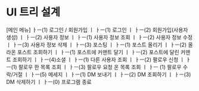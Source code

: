 # UI 트리 설계
[메인 메뉴]
ㅏㅡ(1) 로그인 / 회원가입
ㅣ  ㅏㅡ(1) 로그인
ㅣ  ㅏㅡ(2) 회원가입(사용자 생성)
ㅣ
ㅏㅡ(2) 사용자 정보
ㅣ  ㅏㅡ(1) 사용자 정보 조회
ㅣ  ㅏㅡ(2) 사용자 정보 수정
ㅣ  ㅏㅡ(3) 사용자 정보 삭제
ㅣ
ㅏㅡ(3) 포스팅
ㅣ  ㅏㅡ(1) 포스트 올리기
ㅣ  ㅏㅡ(2) 올라온 포스트 조회하기
ㅣ       ㅏㅡ(1) 포스트에 커맨트 달기
ㅣ       ㅏㅡ(2) 포스트에 달린 커맨트 조회하기
ㅣ
ㅏㅡ(4)소셜
ㅣ  ㅏㅡ(1) 다른 사용자 조회
ㅣ  ㅏㅡ(2) 팔로우 신청
ㅣ       ㅏㅡ(1) 팔로우 한 목록 조회
ㅣ  ㅏㅡ(3) 팔로우 요청 온 목록 조회
ㅣ       ㅏㅡ (1) 팔로우 수락/거절
ㅣ
ㅏㅡ(5) 메세지
ㅣ   ㅏㅡ(1) DM 보내기
ㅣ   ㅏㅡ(2) DM 조회하기
ㅣ   ㅏㅡ(3) DM 삭제하기
ㅣ
ㅏㅡ(0) 프로그램 종료

